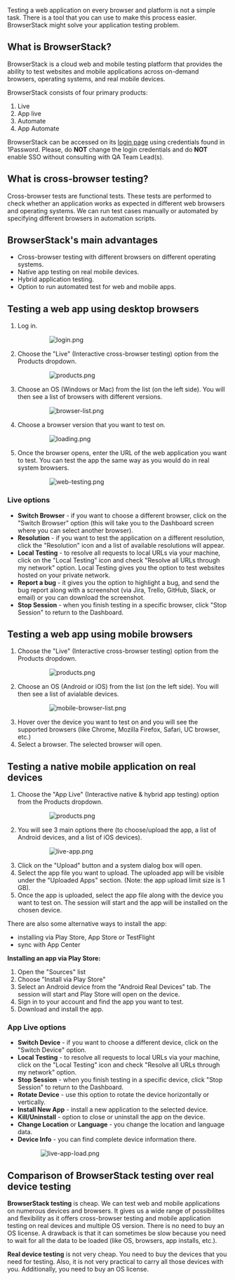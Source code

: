 Testing a web application on every browser and platform is not a simple task. There is a tool that you can use to make this process easier. BrowserStack might solve your application testing problem.

## What is BrowserStack?

BrowserStack is a cloud web and mobile testing platform that provides the ability to test websites and mobile applications across on-demand browsers, operating systems, and real mobile devices.

BrowserStack consists of four primary products:

1. Live
2. App live
3. Automate
4. App Automate

BrowserStack can be accessed on its [login page](https://www.browserstack.com/users/sign_in) using credentials found in 1Password. Please, do **NOT** change the login credentials and do **NOT** enable SSO without consulting with QA Team Lead(s).


## What is cross-browser testing?

Cross-browser tests are functional tests. These tests are performed to check whether an application works as expected in different web browsers and operating systems. We can run test cases manually or automated by specifying different browsers in automation scripts.

## BrowserStack's main advantages

- Cross-browser testing with different browsers on different operating systems.
- Native app testing on real mobile devices.
- Hybrid application testing.
- Option to run automated test for web and mobile apps.


## Testing a web app using desktop browsers

1. Log in.
 <span style="display:block; margin-top:15px; margin-bottom:15px; margin-left:auto; margin-right:auto; width:70%;">![login.png](/img/login.png)</span>
2. Choose the "Live" (Interactive cross-browser testing) option from the Products dropdown.
 <span style="display:block; margin-top:15px; margin-bottom:15px; margin-left:auto; margin-right:auto; width:70%;">![products.png](/img/products.png)</span>
3. Choose an OS (Windows or Mac) from the list (on the left side). You will then see a list of browsers with different versions.
 <span style="display:block; margin-top:15px; margin-bottom:15px; margin-left:auto; margin-right:auto; width:70%;">![browser-list.png](/img/browser-list.png)</span>
4. Choose a browser version that you want to test on.
 <span style="display:block; margin-top:15px; margin-bottom:15px; margin-left:auto; margin-right:auto; width:70%;">![loading.png](/img/loading.png)</span> 
5. Once the browser opens, enter the URL of the web application you want to test. You can test the app the same way as you would do in real system browsers.
 <span style="display:block; margin-top:15px; margin-bottom:15px; margin-left:auto; margin-right:auto; width:70%;">![web-testing.png](/img/web-testing.png)</span>

### Live options

- **Switch Browser** - if you want to choose a different browser, click on the "Switch Browser" option (this will take you to the Dashboard screen where you can select another browser). 
- **Resolution** - if you want to test the application on a different resolution, click the "Resolution" icon and a list of available resolutions will appear. 
- **Local Testing** - to resolve all requests to local URLs via your machine, click on the "Local Testing" icon and check "Resolve all URLs through my network" option. Local Testing gives you the option to test websites hosted on your private network. 
- **Report a bug** - it gives you the option to highlight a bug, and send the bug report along with a screenshot (via Jira, Trello, GitHub, Slack, or email) or you can download the screenshot.
- **Stop Session** - when you finish testing in a specific browser, click "Stop Session" to return to the Dashboard.


## Testing a web app using mobile browsers

1. Choose the "Live" (Interactive cross-browser testing) option from the Products dropdown.
 <span style="display:block; margin-top:15px; margin-bottom:15px; margin-left:auto; margin-right:auto; width:70%;">![products.png](/img/products.png)</span>
2. Choose an OS (Android or iOS) from the list (on the left side). You will then see a list of avialable devices.
 <span style="display:block; margin-top:15px; margin-bottom:15px; margin-left:auto; margin-right:auto; width:70%;">![mobile-browser-list.png](/img/mobile-browser-list.png)</span>
3. Hover over the device you want to test on and you will see the supported browsers (like Chrome, Mozilla Firefox, Safari, UC browser, etc.)
4. Select a browser. The selected browser will open.


## Testing a native mobile application on real devices

1. Choose the "App Live" (Interactive native & hybrid app testing) option from the Products dropdown. 
 <span style="display:block; margin-top:15px; margin-bottom:15px; margin-left:auto; margin-right:auto; width:70%;">![products.png](/img/products.png)</span>
2. You will see 3 main options there (to choose/upload the app, a list of Android devices, and a list of iOS devices).
 <span style="display:block; margin-top:15px; margin-bottom:15px; margin-left:auto; margin-right:auto; width:70%;">![live-app.png](/img/live-app.png)</span>
3. Click on the "Upload" button and a system dialog box will open.
4. Select the app file you want to upload. The uploaded app will be visible under the "Uploaded Apps" section. (Note: the app upload limit size is 1 GB).
5. Once the app is uploaded, select the app file along with the device you want to test on. 
The session will start and the app will be installed on the chosen device. 

There are also some alternative ways to install the app:

- installing via Play Store, App Store or TestFlight
- sync with App Center

**Installing an app via Play Store:**

1. Open the "Sources" list
2. Choose "Install via Play Store"
3. Select an Android device from the "Android Real Devices" tab. The session will start and Play Store will open on the device.
4. Sign in to your account and find the app you want to test. 
5. Download and install the app. 


### App Live options

- **Switch Device** - if you want to choose a different device, click on the "Switch Device" option.
- **Local Testing** - to resolve all requests to local URLs via your machine, click on the "Local Testing" icon and check "Resolve all URLs through my network" option.
- **Stop Session** - when you finish testing in a specific device, click "Stop Session" to return to the Dashboard. 
- **Rotate Device** - use this option to rotate the device horizontally or vertically. 
- **Install New App** - install a new application to the selected device. 
- **Kill/Uninstall** - option to close or uninstall the app on the device. 
- **Change Location** or **Language** - you change the location and language data. 
- **Device Info** - you can find complete device information there.

<span style="display:block; margin-top:15px; margin-bottom:15px; margin-left:auto; margin-right:auto; width:70%;">![live-app-load.png](/img/live-app-load.png)</span>

## Comparison of BrowserStack testing over real device testing

**BrowserStack testing** is cheap. We can test web and mobile applications on numerous devices and browsers. It gives us a wide range of possibilites and flexibility as it offers cross-browser testing and mobile application testing on real devices and multiple OS version. There is no need to buy an OS license. 
A drawback is that it can sometimes be slow because you need to wait for all the data to be loaded (like OS, browsers, app installs, etc.). 

**Real device testing** is not very cheap. You need to buy the devices that you need for testing. Also, it is not very practical to carry all those devices with you. Additionally, you need to buy an OS license.

